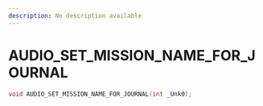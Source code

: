 ```yaml
---
description: No description available 
---
```


# AUDIO_SET_MISSION_NAME_FOR_JOURNAL

```cpp
void AUDIO_SET_MISSION_NAME_FOR_JOURNAL(int _Unk0);
```